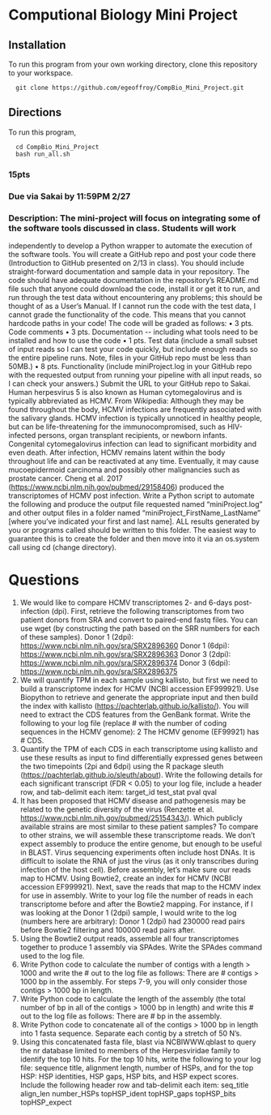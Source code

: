 # Computional Biology Mini Project

## Installation
To run this program from your own working directory, clone this repository to your workspace. 

```
  git clone https://github.com/egeoffroy/CompBio_Mini_Project.git
```

## Directions
To run this program, 

```
  cd CompBio_Mini_Project
  bash run_all.sh
```

### 15pts
### Due via Sakai by 11:59PM 2/27
### Description: The mini-project will focus on integrating some of the software tools discussed in class. Students will work
independently to develop a Python wrapper to automate the execution of the software tools. You will create a GitHub
repo and post your code there (Introduction to GitHub presented on 2/13 in class). You should include straight-forward
documentation and sample data in your repository. The code should have adequate documentation in the repository’s
README.md file such that anyone could download the code, install it or get it to run, and run through the test data
without encountering any problems; this should be thought of as a User’s Manual. If I cannot run the code with the test
data, I cannot grade the functionality of the code. This means that you cannot hardcode paths in your code!
The code will be graded as follows:
• 3 pts. Code comments
• 3 pts. Documentation -- including what tools need to be installed and how to use the code
• 1 pts. Test data (include a small subset of input reads so I can test your code quickly, but include enough reads so the
entire pipeline runs. Note, files in your GitHub repo must be less than 50MB.)
• 8 pts. Functionality (include miniProject.log in your GitHub repo with the requested output from running your pipeline
with all input reads, so I can check your answers.)
Submit the URL to your GitHub repo to Sakai.
Human herpesvirus 5 is also known as Human cytomegalovirus and is typically abbreviated as HCMV.
From Wikipedia: Although they may be found throughout the body, HCMV infections are frequently associated with the
salivary glands. HCMV infection is typically unnoticed in healthy people, but can be life-threatening for the
immunocompromised, such as HIV-infected persons, organ transplant recipients, or newborn infants. Congenital
cytomegalovirus infection can lead to significant morbidity and even death. After infection, HCMV remains latent within
the body throughout life and can be reactivated at any time. Eventually, it may cause mucoepidermoid carcinoma and
possibly other malignancies such as prostate cancer.
Cheng et al. 2017 (https://www.ncbi.nlm.nih.gov/pubmed/29158406) produced the transcriptomes of HCMV post
infection. Write a Python script to automate the following and produce the output file requested named
“miniProject.log” and other output files in a folder named “miniProject_FirstName_LastName” [where you’ve indicated
your first and last name]. ALL results generated by you or programs called should be written to this folder. The easiest
way to guarantee this is to create the folder and then move into it via an os.system call using cd (change directory).

# Questions
1. We would like to compare HCMV transcriptomes 2- and 6-days post-infection (dpi). First, retrieve the following
transcriptomes from two patient donors from SRA and convert to paired-end fastq files. You can use wget (by
constructing the path based on the SRR numbers for each of these samples).
Donor 1 (2dpi): https://www.ncbi.nlm.nih.gov/sra/SRX2896360
Donor 1 (6dpi): https://www.ncbi.nlm.nih.gov/sra/SRX2896363
Donor 3 (2dpi): https://www.ncbi.nlm.nih.gov/sra/SRX2896374
Donor 3 (6dpi): https://www.ncbi.nlm.nih.gov/sra/SRX2896375
2. We will quantify TPM in each sample using kallisto, but first we need to build a transcriptome index for HCMV (NCBI
accession EF999921). Use Biopython to retrieve and generate the appropriate input and then build the index with
kallisto (https://pachterlab.github.io/kallisto/). You will need to extract the CDS features from the GenBank format.
Write the following to your log file (replace # with the number of coding sequences in the HCMV genome):
2
The HCMV genome (EF99921) has # CDS.
3. Quantify the TPM of each CDS in each transcriptome using kallisto and use these results as input to find differentially
expressed genes between the two timepoints (2pi and 6dpi) using the R package sleuth
(https://pachterlab.github.io/sleuth/about). Write the following details for each significant transcript (FDR < 0.05) to
your log file, include a header row, and tab-delimit each item:
target_id test_stat pval qval
4. It has been proposed that HCMV disease and pathogenesis may be related to the genetic diversity of the virus
(Renzette et al. https://www.ncbi.nlm.nih.gov/pubmed/25154343/). Which publicly available strains are most similar to
these patient samples? To compare to other strains, we will assemble these transcriptome reads. We don’t expect
assembly to produce the entire genome, but enough to be useful in BLAST. Virus sequencing experiments often include
host DNAs. It is difficult to isolate the RNA of just the virus (as it only transcribes during infection of the host cell). Before
assembly, let’s make sure our reads map to HCMV. Using Bowtie2, create an index for HCMV (NCBI accession EF999921).
Next, save the reads that map to the HCMV index for use in assembly. Write to your log file the number of reads in each
transcriptome before and after the Bowtie2 mapping. For instance, if I was looking at the Donor 1 (2dpi) sample, I would
write to the log (numbers here are arbitrary):
Donor 1 (2dpi) had 230000 read pairs before Bowtie2 filtering and 100000 read
pairs after.
5. Using the Bowtie2 output reads, assemble all four transcriptomes together to produce 1 assembly via SPAdes. Write
the SPAdes command used to the log file.
6. Write Python code to calculate the number of contigs with a length > 1000 and write the # out to the log file as
follows:
There are # contigs > 1000 bp in the assembly.
For steps 7-9, you will only consider those contigs > 1000 bp in length.
7. Write Python code to calculate the length of the assembly (the total number of bp in all of the contigs > 1000 bp in
length) and write this # out to the log file as follows:
There are # bp in the assembly.
8. Write Python code to concatenate all of the contigs > 1000 bp in length into 1 fasta sequence. Separate each contig by
a stretch of 50 N’s.
9. Using this concatenated fasta file, blast via NCBIWWW.qblast to query the nr database limited to members of the
Herpesviridae family to identify the top 10 hits. For the top 10 hits, write the following to your log file: sequence title,
alignment length, number of HSPs, and for the top HSP: HSP identities, HSP gaps, HSP bits, and HSP expect scores.
Include the following header row and tab-delimit each item:
seq_title align_len number_HSPs topHSP_ident topHSP_gaps topHSP_bits topHSP_expect
